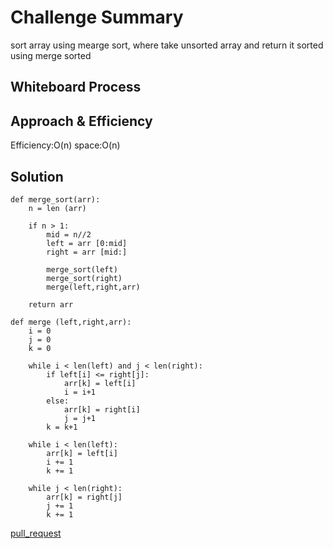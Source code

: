 # Challenge Summary
<!-- Description of the challenge -->
sort array using mearge sort, where take unsorted array and return it sorted using merge sorted
## Whiteboard Process
<!-- Embedded whiteboard image -->

## Approach & Efficiency
<!-- What approach did you take? Why? What is the Big O space/time for this approach? -->
Efficiency:O(n)
space:O(n)
## Solution
<!-- Show how to run your code, and examples of it in action -->

```
def merge_sort(arr):
    n = len (arr)

    if n > 1:
        mid = n//2
        left = arr [0:mid]
        right = arr [mid:]

        merge_sort(left)
        merge_sort(right)
        merge(left,right,arr)

    return arr

def merge (left,right,arr):
    i = 0
    j = 0
    k = 0

    while i < len(left) and j < len(right):
        if left[i] <= right[j]:
            arr[k] = left[i]
            i = i+1
        else:
            arr[k] = right[i]
            j = j+1
        k = k+1

    while i < len(left):
        arr[k] = left[i]
        i += 1
        k += 1

    while j < len(right):
        arr[k] = right[j]
        j += 1
        k += 1
```


[pull_request](https://github.com/monaSalih/data-structures-and-algorithms/pull/36)
